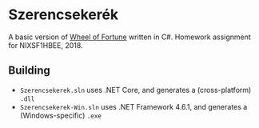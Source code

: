 # Szerencsekerék
A basic version of [Wheel of Fortune](https://en.wikipedia.org/wiki/Wheel_of_Fortune_(U.S._game_show)#Gameplay) written in C#. Homework assignment for NIXSF1HBEE, 2018.

## Building
* `Szerencsekerek.sln` uses .NET Core, and generates a (cross-platform) `.dll`
* `Szerencsekerek-Win.sln` uses .NET Framework 4.6.1, and generates a (Windows-specific) `.exe`
